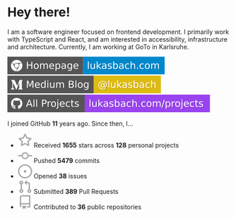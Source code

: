 # Hey there!

I am a software engineer focused on frontend development. I primarily work with TypeScript and React, and am interested in accessibility, infrastructure and architecture. Currently, I am working at GoTo in Karlsruhe.

[![Homepage](./icons/homepage.svg)](https://lukasbach.com)
[![Medium Blog](./icons/medium.svg)](https://medium.com/@lukasbach)
[![My Projects](./icons/projects.svg)](https://lukasbach.com/projects)

I joined GitHub **11** years ago. Since then, I...

- ![](./icons/star.svg) Received **1655** stars across **128** personal projects
- ![](./icons/commit.svg) Pushed **5479** commits
- ![](./icons/issues.svg) Opened **38** issues
- ![](./icons/pr.svg) Submitted **389** Pull Requests
- ![](./icons/repo.svg) Contributed to **36** public repositories
